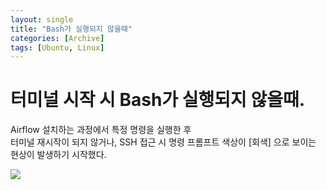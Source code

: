```yaml
---
layout: single
title: "Bash가 실행되지 않을때"
categories: [Archive]
tags: [Ubuntu, Linux]
---
```

# 터미널 시작 시 Bash가 실행되지 않을때.
Airflow 설치하는 과정에서 특정 명령을 실행한 후  
터미널 재시작이 되지 않거나, SSH 접근 시 명령 프롬프트 색상이 [회색] 으로 보이는 현상이 발생하기 시작했다.

<img src="/img/20210222/20210222_ubuntu_tips_01_001.png">


<br>
